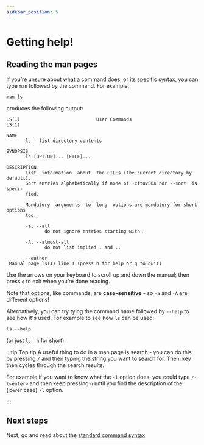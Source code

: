 ```yaml
---
sidebar_position: 5
---
```


# Getting help!

## Reading the man pages

If you’re unsure about what a command does, or its specific syntax, you can type `man` followed by the command. For example,

```
man ls
```

produces the following output:

    LS(1)                            User Commands                           LS(1)
    
    NAME
           ls - list directory contents
    
    SYNOPSIS
           ls [OPTION]... [FILE]...
    
    DESCRIPTION
           List  information  about  the FILEs (the current directory by default).
           Sort entries alphabetically if none of -cftuvSUX nor --sort  is  speci‐
           fied.
    
           Mandatory  arguments  to  long  options are mandatory for short options
           too.
    
           -a, --all
                  do not ignore entries starting with .
    
           -A, --almost-all
                  do not list implied . and ..
    
           --author
     Manual page ls(1) line 1 (press h for help or q to quit)

Use the arrows on your keyboard to scroll up and down the manual; then press `q` to exit when you’re done reading.

Note that options, like commands, are **case-sensitive** - so `-a` and `-A` are different options!

Alternatively, you can try tying the command name followed by `--help` to see how it's used.
For example to see how `ls` can be used:

```
ls --help
```

(or just `ls -h` for short).

:::tip Top tip
A  useful thing to do in a man page is search - you can do this by pressing `/` and then typing the string you want to search for.
The `n` key then cycles through the search results.

For example if you want to know what the `-l` option does, you could type `/-l<enter>` and then keep pressing `n` until you find the description
of the (lower case) `-l` option.

:::

## Next steps

Next, go and read about the [standard command syntax](04_standard_syntax.md).
